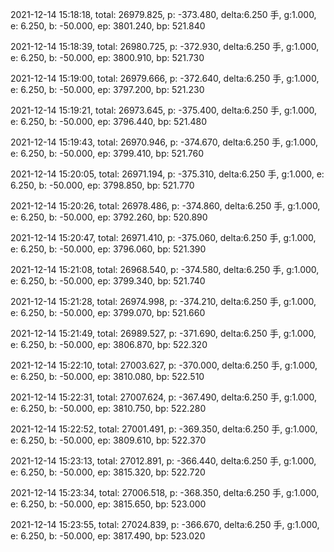 2021-12-14 15:18:18, total: 26979.825, p: -373.480, delta:6.250 手, g:1.000, e: 6.250, b: -50.000, ep: 3801.240, bp: 521.840

2021-12-14 15:18:39, total: 26980.725, p: -372.930, delta:6.250 手, g:1.000, e: 6.250, b: -50.000, ep: 3800.910, bp: 521.730

2021-12-14 15:19:00, total: 26979.666, p: -372.640, delta:6.250 手, g:1.000, e: 6.250, b: -50.000, ep: 3797.200, bp: 521.230

2021-12-14 15:19:21, total: 26973.645, p: -375.400, delta:6.250 手, g:1.000, e: 6.250, b: -50.000, ep: 3796.440, bp: 521.480

2021-12-14 15:19:43, total: 26970.946, p: -374.670, delta:6.250 手, g:1.000, e: 6.250, b: -50.000, ep: 3799.410, bp: 521.760

2021-12-14 15:20:05, total: 26971.194, p: -375.310, delta:6.250 手, g:1.000, e: 6.250, b: -50.000, ep: 3798.850, bp: 521.770

2021-12-14 15:20:26, total: 26978.486, p: -374.860, delta:6.250 手, g:1.000, e: 6.250, b: -50.000, ep: 3792.260, bp: 520.890

2021-12-14 15:20:47, total: 26971.410, p: -375.060, delta:6.250 手, g:1.000, e: 6.250, b: -50.000, ep: 3796.060, bp: 521.390

2021-12-14 15:21:08, total: 26968.540, p: -374.580, delta:6.250 手, g:1.000, e: 6.250, b: -50.000, ep: 3799.340, bp: 521.740

2021-12-14 15:21:28, total: 26974.998, p: -374.210, delta:6.250 手, g:1.000, e: 6.250, b: -50.000, ep: 3799.070, bp: 521.660

2021-12-14 15:21:49, total: 26989.527, p: -371.690, delta:6.250 手, g:1.000, e: 6.250, b: -50.000, ep: 3806.870, bp: 522.320

2021-12-14 15:22:10, total: 27003.627, p: -370.000, delta:6.250 手, g:1.000, e: 6.250, b: -50.000, ep: 3810.080, bp: 522.510

2021-12-14 15:22:31, total: 27007.624, p: -367.490, delta:6.250 手, g:1.000, e: 6.250, b: -50.000, ep: 3810.750, bp: 522.280

2021-12-14 15:22:52, total: 27001.491, p: -369.350, delta:6.250 手, g:1.000, e: 6.250, b: -50.000, ep: 3809.610, bp: 522.370

2021-12-14 15:23:13, total: 27012.891, p: -366.440, delta:6.250 手, g:1.000, e: 6.250, b: -50.000, ep: 3815.320, bp: 522.720

2021-12-14 15:23:34, total: 27006.518, p: -368.350, delta:6.250 手, g:1.000, e: 6.250, b: -50.000, ep: 3815.650, bp: 523.000

2021-12-14 15:23:55, total: 27024.839, p: -366.670, delta:6.250 手, g:1.000, e: 6.250, b: -50.000, ep: 3817.490, bp: 523.020